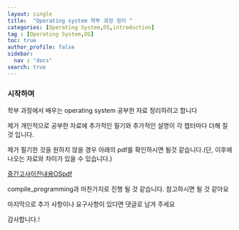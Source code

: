 ```yaml
---
layout: single
title:  "Operating system 학부 과정 정리 "
categories: [Operating System,OS,introduction]
tag : [Operating System,OS]
toc: true
author_profile: false
sidebar:
  nav : "docs"
search: true
---
```


### 시작하며 

학부 과정에서 배우는 operating system 공부한 자료 정리하려고 합니다 

제가 개인적으로 공부한 자료에 추가적인 필기와 추가적인 설명이 각 챕터마다 더해 질 것 입니다. 

제가 필기한 것을 원하지 않을 경우 아래의 pdf를 확인하시면 될것 같습니다.(단, 이후에 나오는 자료와 차이가 있을 수 있습니다.)


<a href="https://meang123.github.io/pdfs/compiler_onenote.pdf">중간고사이전내용OSpdf</a>



compile_programming과 마찬가지로 진행 될 것 같습니다. 참고하시면 될 것 같아요

마지막으로 추가 사항이나 요구사항이 있다면 댓글로 남겨 주세요 

감사합니다.!